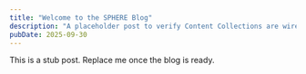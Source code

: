 ```yaml
---
title: "Welcome to the SPHERE Blog"
description: "A placeholder post to verify Content Collections are wired up."
pubDate: 2025-09-30
---
```


This is a stub post. Replace me once the blog is ready.
